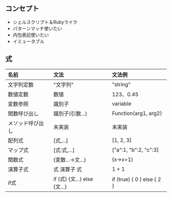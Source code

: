 ## コンセプト
* シェルスクリプト＆Rubyライク
* パターンマッチ使いたい
* 内包表記使いたい
* イミュータブル

## 式
| 名前 | 文法 | 文法例 |
|:--|:--|:--|
| 文字列定数 | "文字列" | "string" |
| 数値定数 | 数値 | 123、0.45 |
| 変数参照 | 識別子 | variable |
| 関数呼び出し | 識別子(引数...) | Function(arg1, arg2) |
| メソッド呼び出し | 未実装 | 未実装 |
| 配列式 | [式,...] | [1, 2, 3] |
| マップ式 | [式:式,...] | ["a":1, "b":2, "c":3] |
| 関数式 | {変数...->文...} | {x->x+1} |
| 演算子式 | 式 演算子 式 | 1 + 1 |
| if式 | if (式) {文...} else {文...} | if (true) { 0 } else { 2 } |
